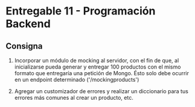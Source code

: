 # Entregable 11 - Programación Backend

## Consigna

1. Incorporar un módulo de mocking al servidor, con el fin de que, al inicializarse pueda generar y entregar 100 productos con el mismo formato que entregaría una petición de Mongo. Ésto solo debe ocurrir en un endpoint determinado ('/mockingproducts')

2. Agregar un customizador de errores y realizar un diccionario para tus errores más comunes al crear un producto, etc.
